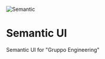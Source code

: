 ![Semantic](http://semantic-ui.com/images/logo.png)

# Semantic UI

Semantic UI for "Gruppo Engineering"
